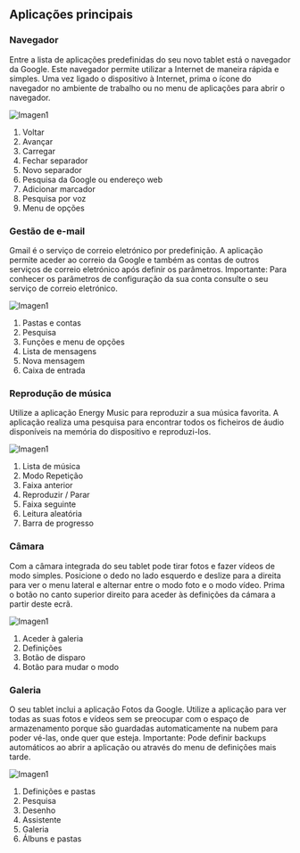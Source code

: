 ## Aplicações principais

### Navegador

Entre a lista de aplicações predefinidas do seu novo tablet está o navegador da Google. Este navegador permite utilizar a Internet de maneira rápida e simples. Uma vez ligado o dispositivo à Internet, prima o ícone do navegador no ambiente de trabalho ou no menu de aplicações para abrir o navegador.

![Imagen1](http://static.energysistem.com/images/manuals/42238/55913026762db.jpg)

1. Voltar
2. Avançar
3. Carregar
4. Fechar separador
5. Novo separador
6. Pesquisa da Google ou endereço web
7. Adicionar marcador
8. Pesquisa por voz
9. Menu de opções

### Gestão de e-mail

Gmail é o serviço de correio eletrónico por predefinição. A aplicação permite aceder ao correio da Google e também as contas de outros serviços de correio eletrónico após definir os parâmetros. Importante: Para conhecer os parâmetros de configuração da sua conta consulte o seu serviço de correio eletrónico.

![Imagen1](http://static.energysistem.com/images/manuals/42238/5591302e231f8.jpg)

1. Pastas e contas
2. Pesquisa
3. Funções e menu de opções
4. Lista de mensagens
5. Nova mensagem
6. Caixa de entrada

### Reprodução de música

Utilize a aplicação Energy Music para reproduzir a sua música favorita. A aplicação realiza uma pesquisa para encontrar todos os ficheiros de áudio disponíveis na memória do dispositivo e reproduzi-los.

![Imagen1](http://static.energysistem.com/images/manuals/42238/559130364501f.jpg)

1. Lista de música
2. Modo Repetição
3. Faixa anterior
4. Reproduzir / Parar
5. Faixa seguinte
6. Leitura aleatória
7. Barra de progresso

### Câmara

Com a câmara integrada do seu tablet pode tirar fotos e fazer vídeos de modo simples. Posicione o dedo no lado esquerdo e deslize para a direita para ver o menu lateral e alternar entre o modo foto e o modo vídeo. Prima o botão no canto superior direito para aceder às definições da cámara a partir deste ecrã.

![Imagen1](http://static.energysistem.com/images/manuals/42238/5591306c8424e.jpg)

1. Aceder à galeria
2. Definições
3. Botão de disparo
4. Botão para mudar o modo

### Galeria

O seu tablet inclui a aplicação Fotos da Google. Utilize a aplicação para ver todas as suas fotos e vídeos sem se preocupar com o espaço de armazenamento porque são guardadas automaticamente na nubem para poder vé-las, onde quer que esteja. Importante: Pode definir backups automáticos ao abrir a aplicação ou através do menu de definições mais tarde.

![Imagen1](http://static.energysistem.com/images/manuals/42238/559130764da2b.jpg)

1. Definições e pastas
2. Pesquisa
3. Desenho
4. Assistente
5. Galeria
6. Álbuns e pastas
